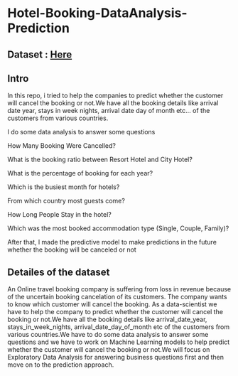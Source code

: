 # Hotel-Booking-DataAnalysis-Prediction

## Dataset : <a href='https://www.kaggle.com/jessemostipak/hotel-booking-demand'> Here </a>

## Intro
In this repo, i tried to help the companies to predict whether the customer will cancel the booking or not.We have all the booking
details like arrival date year, stays in week nights, arrival date day of month etc... of the customers from various countries.

I do some data analysis to answer some questions
  
  How Many Booking Were Cancelled?
  
  What is the booking ratio between Resort Hotel and City Hotel?
  
  What is the percentage of booking for each year?

  Which is the busiest month for hotels?

  From which country most guests come?

  How Long People Stay in the hotel?
  
  Which was the most booked accommodation type (Single, Couple, Family)?
  
After that, l made the predictive model to make predictions in the future whether the booking will be canceled or not

## Detailes of the dataset
An Online travel booking company is suffering from loss in revenue because of the uncertain booking cancelation of its customers. The company wants to
know which customer will cancel the booking. As a data-scientist we have to help the company to predict whether the customer will cancel the booking or
not.We have all the booking details like arrival_date_year, stays_in_week_nights, arrival_date_day_of_month etc of the customers from
various countries.We have to do some data analysis to answer some questions and we have to work on Machine Learning models to help predict whether the
customer will cancel the booking or not.We will focus on Exploratory Data Analysis for answering business questions first and then move on to the prediction approach.


